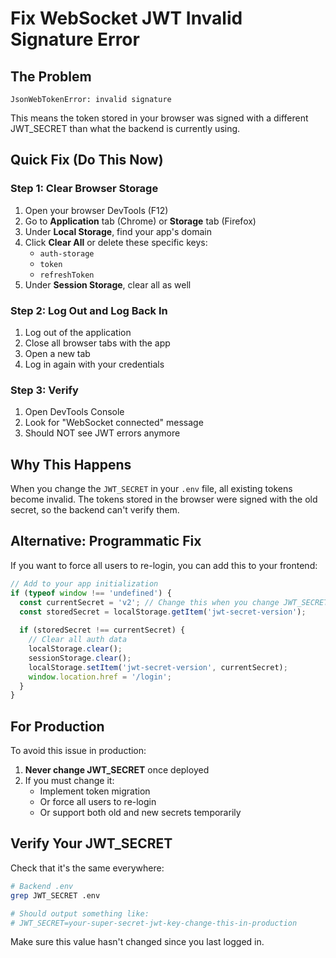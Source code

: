 # Fix WebSocket JWT Invalid Signature Error

## The Problem
```
JsonWebTokenError: invalid signature
```

This means the token stored in your browser was signed with a different JWT_SECRET than what the backend is currently using.

## Quick Fix (Do This Now)

### Step 1: Clear Browser Storage
1. Open your browser DevTools (F12)
2. Go to **Application** tab (Chrome) or **Storage** tab (Firefox)
3. Under **Local Storage**, find your app's domain
4. Click **Clear All** or delete these specific keys:
   - `auth-storage`
   - `token`
   - `refreshToken`
5. Under **Session Storage**, clear all as well

### Step 2: Log Out and Log Back In
1. Log out of the application
2. Close all browser tabs with the app
3. Open a new tab
4. Log in again with your credentials

### Step 3: Verify
1. Open DevTools Console
2. Look for "WebSocket connected" message
3. Should NOT see JWT errors anymore

## Why This Happens

When you change the `JWT_SECRET` in your `.env` file, all existing tokens become invalid. The tokens stored in the browser were signed with the old secret, so the backend can't verify them.

## Alternative: Programmatic Fix

If you want to force all users to re-login, you can add this to your frontend:

```typescript
// Add to your app initialization
if (typeof window !== 'undefined') {
  const currentSecret = 'v2'; // Change this when you change JWT_SECRET
  const storedSecret = localStorage.getItem('jwt-secret-version');
  
  if (storedSecret !== currentSecret) {
    // Clear all auth data
    localStorage.clear();
    sessionStorage.clear();
    localStorage.setItem('jwt-secret-version', currentSecret);
    window.location.href = '/login';
  }
}
```

## For Production

To avoid this issue in production:

1. **Never change JWT_SECRET** once deployed
2. If you must change it:
   - Implement token migration
   - Or force all users to re-login
   - Or support both old and new secrets temporarily

## Verify Your JWT_SECRET

Check that it's the same everywhere:

```bash
# Backend .env
grep JWT_SECRET .env

# Should output something like:
# JWT_SECRET=your-super-secret-jwt-key-change-this-in-production
```

Make sure this value hasn't changed since you last logged in.
